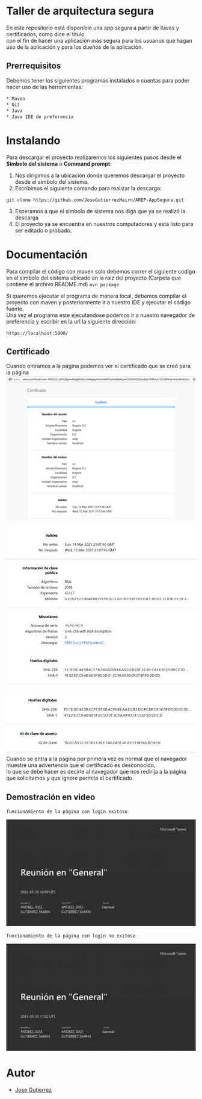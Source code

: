 # Taller de arquitectura segura
En este repositorio está disponible una app segura a partir de llaves y certificados, como dice el título  
con el fin de hacer una aplicación más segura para los usuarios que hagan uso de la aplicación y para los dueños de la aplicación.
## Prerrequisitos
Debemos tener los siguientes programas instalados o cuentas para poder hacer uso de las herramientas:
~~~
* Maven
* Git
* Java
* Java IDE de preferencia
~~~

# Instalando 
Para descargar el proyecto realizaremos los siguientes pasos desde el **Simbolo del sistema** o **Command prompt**:  
1. Nos dirigimos a la ubicación donde queremos descargar el proyecto desde el simbolo del sistema.  
2. Escribimos el siguiente comando para realizar la descarga:  
~~~
git clone https://github.com/JoseGutierrezMairn/AREP-AppSegura.git
~~~
3. Esperamos a que el simbolo de sistema nos diga que ya se realizó la descarga  
4. El proyecto ya se encuentra en nuestros computadores y está listo para ser editado o probado.  
  
# Documentación
Para compilar el código con maven solo debemos correr el siguiente codigo en el símbolo del sistema ubicado en la raíz del proyecto (Carpeta que contiene el archivo README.md)
`mvn package`

Si queremos ejecutar el programa de manera local, debemos compilar el proyecto con maven y posteriormente ir a nuestro IDE y ejecutar el código fuente.  
Una vez el programa este ejecutandose podemos ir a nuestro navegador de preferencia y escribir en la url la siguiente dirección:  
~~~
https://localhost:5000/  
~~~
## Certificado
Cuando entramos a la página podemos ver el certificado que se creó para la página  
![Imagenes](https://github.com/JoseGutierrezMairn/AREP-AppSegura/blob/master/img/certificado1.png)  

![Imagenes](https://github.com/JoseGutierrezMairn/AREP-AppSegura/blob/master/img/certificado2.png)  

![Imagenes](https://github.com/JoseGutierrezMairn/AREP-AppSegura/blob/master/img/certificado3.png)  
Cuando se entra a la página por primera vez es normal que el navegador muestre una advertencia que el certificado es desconocido,  
lo que se debe hacer es decirle al navegador que nos redirija a la página que solicitamos y que ignore permita el certificado.  

## Demostración en video
~~~
funcionamiento de la página con login exitoso
~~~  
![gifautsuccess](https://github.com/JoseGutierrezMairn/AREP-AppSegura/blob/master/img/authenticationSuccessful.gif)
~~~
funcionamiento de la página con login no exitoso
~~~  
![gifautsuccess](https://github.com/JoseGutierrezMairn/AREP-AppSegura/blob/master/img/noAuthentication.gif)

# Autor
* [Jose Gutierrez](https://github.com/JoseGutierrezMairn)
